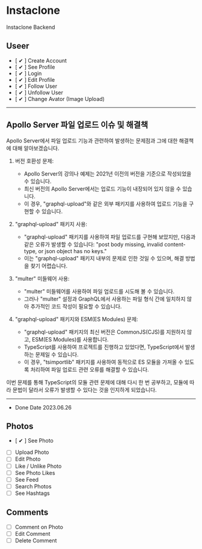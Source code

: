 # Instaclone

Instaclone Backend

## Useer

- [ ✔ ] Create Account
- [ ✔ ] See Profile
- [ ✔ ] Login
- [ ✔ ] Edit Profile
- [ ✔ ] Follow User
- [ ✔ ] Unfollow User
- [ ✔ ] Change Avator (Image Upload)

---

## Apollo Server 파일 업로드 이슈 및 해결책

Apollo Server에서 파일 업로드 기능과 관련하여 발생하는 문제점과 그에 대한 해결책에 대해 알아보겠습니다.

1. 버전 호환성 문제:

   - Apollo Server의 강의나 예제는 2021년 이전의 버전을 기준으로 작성되었을 수 있습니다.
   - 최신 버전의 Apollo Server에서는 업로드 기능이 내장되어 있지 않을 수 있습니다.
   - 이 경우, "graphql-upload"와 같은 외부 패키지를 사용하여 업로드 기능을 구현할 수 있습니다.

2. "graphql-upload" 패키지 사용:

   - "graphql-upload" 패키지를 사용하여 파일 업로드를 구현해 보았지만, 다음과 같은 오류가 발생할 수 있습니다: "post body missing, invalid content-type, or json object has no keys."
   - 이는 "graphql-upload" 패키지 내부의 문제로 인한 것일 수 있으며, 해결 방법을 찾기 어렵습니다.

3. "multer" 미들웨어 사용:

   - "multer" 미들웨어를 사용하여 파일 업로드를 시도해 볼 수 있습니다.
   - 그러나 "multer" 설정과 GraphQL에서 사용하는 파일 형식 간에 일치하지 않아 추가적인 코드 작성이 필요할 수 있습니다.

4. "graphql-upload" 패키지와 ESM(ES Modules) 문제:
   - "graphql-upload" 패키지의 최신 버전은 CommonJS(CJS)를 지원하지 않고, ESM(ES Modules)를 사용합니다.
   - TypeScript를 사용하여 프로젝트를 진행하고 있었다면, TypeScript에서 발생하는 문제일 수 있습니다.
   - 이 경우, "tsimportlib" 패키지를 사용하여 동적으로 ES 모듈을 가져올 수 있도록 처리하여 파일 업로드 관련 오류를 해결할 수 있습니다.

이번 문제를 통해 TypeScript의 모듈 관련 문제에 대해 다시 한 번 공부하고, 모듈에 따라 문법이 달라서 오류가 발생할 수 있다는 것을 인지하게 되었습니다.

---

- Done Date 2023.06.26

## Photos

- [ ✔ ] See Photo
- [ ] Upload Photo
- [ ] Edit Photo
- [ ] Like / Unlike Photo
- [ ] See Photo Likes
- [ ] See Feed
- [ ] Search Photos
- [ ] See Hashtags

## Comments

- [ ] Comment on Photo
- [ ] Edit Comment
- [ ] Delete Comment
